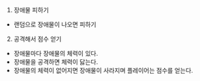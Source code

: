 1. 장애물 피하기

- 랜덤으로 장애물이 나오면 피하기

2. 공격해서 점수 얻기

- 장애물마다 장애물의 체력이 있다.
- 장애물을 공격하면 체력이 닳는다.
- 장애물의 체력이 없어지면 장애물이 사라지며 플레이어는 점수를 얻는다.
